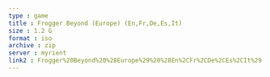 ```yaml
---
type : game
title : Frogger Beyond (Europe) (En,Fr,De,Es,It)
size : 1.2 G
format : iso
archive : zip
server : myrient
link2 : Frogger%20Beyond%20%28Europe%29%20%28En%2CFr%2CDe%2CEs%2CIt%29
---
```

